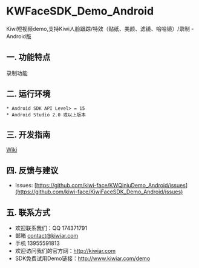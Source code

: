# KWFaceSDK_Demo_Android

Kiwi短视频demo,支持Kiwi人脸跟踪/特效（贴纸、美颜、滤镜、哈哈镜）/录制 - Android版                                                                                                                                                                                                                                                                                                                                                                                                                                                                                                                                                   

## 一. 功能特点

录制功能                                                                                                                                                                                                                                                                         

## 二. 运行环境

```
* Android SDK API Level> = 15
* Android Studio 2.0 或以上版本
```

## 三. 开发指南

 [Wiki](https://github.com/kiwi-face/KiwiFaceSDK_Demo_Android/blob/master/docs/android-dev-instruction.md)                                                                                                                                                                                                                         

## 四. 反馈与建议

- Issues: [https://github.com/kiwi-face/KWQiniuDemo_Android/issues](https://github.com/kiwi-face/KiwiFaceSDK_Demo_Android/issues)


## 五. 联系方式

- 欢迎联系我们：QQ 174371791 
- 邮箱  contact@kiwiar.com  
- 手机 13955591813
- 欢迎访问我们的官方网：http://kiwiar.com
- SDK免费试用Demo链接：http://www.kiwiar.com/demo




